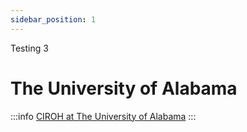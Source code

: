 ```yaml
---
sidebar_position: 1
---
```

Testing 3

# The University of Alabama

:::info
<a href="https://ciroh.ua.edu">CIROH at The University of Alabama</a>
:::

